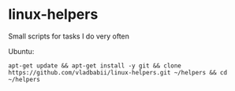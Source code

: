 # linux-helpers
Small scripts for tasks I do very often

Ubuntu:
```console
apt-get update && apt-get install -y git && clone https://github.com/vladbabii/linux-helpers.git ~/helpers && cd ~/helpers
```
